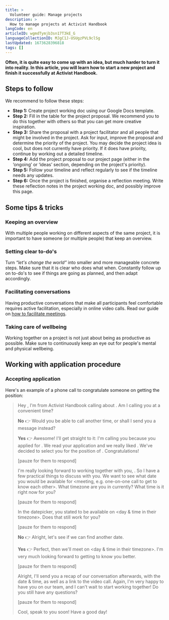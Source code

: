 ```yaml
---
title: >
  Volunteer guide: Manage projects
description: >
  How to manage projects at Activist Handbook
langCode: en
articleID: wgmdTymjb3sn17T3kE_G
languageCollectionID: MJgC1J-USUgzPVL9clSg
lastUpdated: 1673628396818
tags: []
---
```


**Often, it is quite easy to come up with an idea, but much harder to turn it into reality. In this article, you will learn how to start a new project and finish it successfully at Activist Handbook.**

## Steps to follow

We recommend to follow these steps:

-   **Step 1:** Create project working doc using our Google Docs template.
-   **Step 2:** Fill in the table for the project proposal. We recommend you to do this together with others so that you can get more creative inspiration.
-   **Step 3:** Share the proposal with a project facilitator and all people that might be involved in the project. Ask for input, improve the proposal and determine the priority of the project. You may decide the project idea is cool, but does not currently have priority. If it does have priority, continue by working out a detailed timeline.
-   **Step 4:** Add the project proposal to our project page (either in the ‘ongoing’ or ‘ideas’ section, depending on the project's priority).
-   **Step 5:** Follow your timeline and reflect regularly to see if the timeline needs any updates.
-   **Step 6:** Once the project is finished, organise a reflection meeting. Write these reflection notes in the project working doc, and possibly improve this page.

## Some tips & tricks

### Keeping an overview

With multiple people working on different aspects of the same project, it is important to have someone (or multiple people) that keep an overview.

### **Setting clear to-do's**

Turn _“let's change the world”_ into smaller and more manageable concrete steps. Make sure that it is clear who does what when. Constantly follow up on to-do's to see if things are going as planned, and then adapt accordingly.

### **Facilitating conversations**

Having productive conversations that make all participants feel comfortable requires active facilitation, especially in online video calls. Read our guide on [how to facilitate meetings](/support/core/facilitate-meetings).

### Taking care of wellbeing

Working together on a project is not just about being as productive as possible. Make sure to continuously keep an eye out for people's mental and physical wellbeing.

## Working with application procedure

### Accepting application

Here's an example of a phone call to congratulate someone on getting the position:

> Hey <name>, I'm <name> from Activist Handbook calling about <vacancy>. Am I calling you at a convenient time?
> 
> **No** 👉 Would you be able to call another time, or shall I send you a message instead?
> 
> **Yes** 👉 Awesome! I'll get straight to it: I'm calling you because you applied for <vacancy>. We read your application and we really liked <something to like about their application>. We've decided to select you for the position of <vacancy>. Congratulations!
> 
> \[pauze for them to respond\]
> 
> I'm really looking forward to working together with you, <name>. So I have a few practical things to discuss with you. We want to see what date you would be available for <meeting, e.g. one-on-one call to get to know each other>. What timezone are you in currently? What time is it right now for you?
> 
> \[pauze for them to respond\]
> 
> In the datepicker, you stated to be available on <day & time in their timezone>. Does that still work for you?
> 
> \[pauze for them to respond\]
> 
> **No** 👉 Alright, let's see if we can find another date.
> 
> **Yes** 👉 Perfect, then we'll meet on <day & time in their timezone>. I'm very much looking forward to getting to know you better.
> 
> \[pauze for them to respond\]
> 
> Alright, I'll send you a recap of our conversation afterwards, with the date & time, as well as a link to the video call. Again, I'm very happy to have you on our team, and I can't wait to start working together! Do you still have any questions?
> 
> \[pauze for them to respond\]
> 
> Cool, speak to you soon! Have a good day!